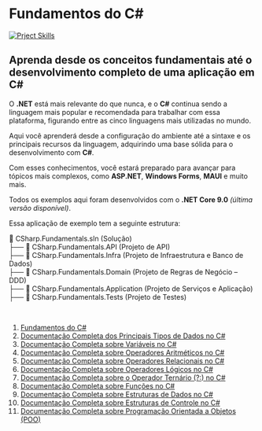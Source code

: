 # Fundamentos do C#
[![Prject Skills](https://skillicons.dev/icons?i=dotnet,cs)](https://skillicons.dev)

## Aprenda desde os conceitos fundamentais até o desenvolvimento completo de uma aplicação em C#

O **.NET** está mais relevante do que nunca, e o **C#** continua sendo a linguagem mais popular e recomendada para trabalhar com essa 
plataforma, figurando entre as cinco linguagens mais utilizadas no mundo.

Aqui você aprenderá desde a configuração do ambiente até a sintaxe e os principais recursos da linguagem, 
adquirindo uma base sólida para o desenvolvimento com **C#**.

Com esses conhecimentos, você estará preparado para avançar para tópicos mais complexos, como **ASP.NET**, **Windows Forms**, **MAUI** 
e muito mais.

Todos os exemplos aqui foram desenvolvidos com o **.NET Core 9.0** *(última versão disponível)*.

Essa aplicação de exemplo tem a seguinte estrutura:<br />

📂 CSharp.Fundamentals.sln (Solução)<br />
├── 📂 CSharp.Fundamentals.API (Projeto de API)<br />
├── 📂 CSharp.Fundamentals.Infra (Projeto de Infraestrutura e Banco de Dados)<br />
├── 📂 CSharp.Fundamentals.Domain (Projeto de Regras de Negócio – DDD)<br />
├── 📂 CSharp.Fundamentals.Application (Projeto de Serviços e Aplicação)<br />
├── 📂 CSharp.Fundamentals.Tests (Projeto de Testes)<br />


<br/>

1. <a href=".doc/fundamentals.md">Fundamentos do C#</a>
2. <a href=".doc/data-types.md">Documentação Completa dos Principais Tipos de Dados no C#</a>
3. <a href=".doc/variables.md">Documentação Completa sobre Variáveis no C#</a>
4. <a href=".doc/arithmetic-operator.md">Documentação Completa sobre Operadores Aritméticos no C#</a>
5. <a href=".doc/relational-operator.md">Documentação Completa sobre Operadores Relacionais no C#</a>
6. <a href=".doc/logic-operator.md">Documentação Completa sobre Operadores Lógicos no C#</a>
7. <a href=".doc/ternary-operato.md">Documentação Completa sobre o Operador Ternário (?:) no C#</a>
8. <a href=".doc/functions.md">Documentação Completa sobre Funções no C#</a>
8. <a href=".doc/data-structure.md">Documentação Completa sobre Estruturas de Dados no C#</a>
9. <a href=".doc/control-structure.md">Documentação Completa sobre Estruturas de Controle no C#</a> 
9. <a href=".doc/oop.md">Documentação Completa sobre Programação Orientada a Objetos (POO)</a>  









